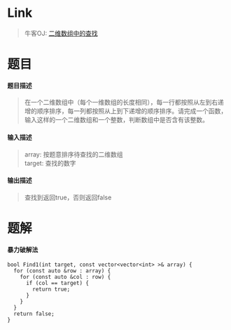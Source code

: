 # Link
> 牛客OJ: [二维数组中的查找](https://www.nowcoder.com/practice/abc3fe2ce8e146608e868a70efebf62e?tpId=13&tqId=11154&tPage=1&rp=1&ru=/ta/coding-interviews&qru=/ta/coding-interviews/question-ranking)  

# 题目
#### 题目描述
> 在一个二维数组中（每个一维数组的长度相同），每一行都按照从左到右递增的顺序排序，每一列都按照从上到下递增的顺序排序。请完成一个函数，输入这样的一个二维数组和一个整数，判断数组中是否含有该整数。

#### 输入描述
> array: 按题意排序待查找的二维数组  
target: 查找的数字

#### 输出描述
> 查找到返回true，否则返回false

# 题解  
#### 暴力破解法
```
bool Find1(int target, const vector<vector<int> >& array) {
  for (const auto &row : array) {
    for (const auto &col : row) {
      if (col == target) {
        return true;
      }
    }
  }
  return false;
}
```